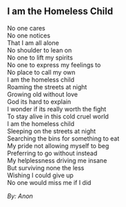 <div id="wikitext">

<div style="display: none;">

Summary:a very sad, lonely poem Parent:Poems(.<span
class="wikiword">[HomePage](http://wiki.tamouse.org?n=Poems.HomePage?action=print)</span>)
<span
class="wikiword">[IncludeMe](http://wiki.tamouse.org?n=Poems.IncludeMe?action=edit)[?](http://wiki.tamouse.org?n=Poems.IncludeMe?action=edit)</span>:[Poems](http://wiki.tamouse.org?n=Poems.HomePage?action=print)
Categories:[Writing](http://wiki.tamouse.org?n=Category.Writing) Tags:
homelessness, children, loneliness

</div>

<div class="vspace">

</div>

I am the Homeless Child
-----------------------

No one cares\
No one notices\
That I am all alone\
No shoulder to lean on\
No one to lift my spirits\
No one to express my feelings to\
No place to call my own\
I am the homeless child\
Roaming the streets at night\
Growing old without love\
God its hard to explain\
I wonder if its really worth the fight\
To stay alive in this cold cruel world\
I am the homeless child\
Sleeping on the streets at night\
Searching the bins for something to eat\
My pride not allowing myself to beg\
Preferring to go without instead\
My helplessness driving me insane\
But surviving none the less\
Wishing I could give up\
No one would miss me if I did

<div class="vspace">

</div>

<div class="indent">

*By: Anon*

</div>

</div>
